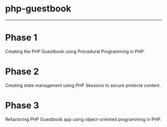 # php-guestbook
---
# Phase 1
Creating the PHP Guestbook using Procedural Programming in PHP.

# Phase 2
Creating state managament using PHP Sessions to secure protecte content.

# Phase 3
Refactoring PHP Guestbook app using object-oriented programming in PHP.
